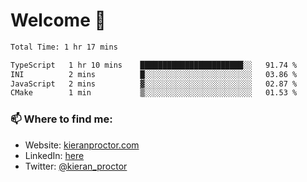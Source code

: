 # Welcome 🦘

<!--START_SECTION:waka-->

```txt
Total Time: 1 hr 17 mins

TypeScript   1 hr 10 mins    ███████████████████████░░   91.74 %
INI          2 mins          █░░░░░░░░░░░░░░░░░░░░░░░░   03.86 %
JavaScript   2 mins          ▓░░░░░░░░░░░░░░░░░░░░░░░░   02.87 %
CMake        1 min           ▒░░░░░░░░░░░░░░░░░░░░░░░░   01.53 %
```

<!--END_SECTION:waka-->

### 📫 Where to find me:

-   Website: [kieranproctor.com](https://kieranproctor.com/)
-   LinkedIn: [here](https://www.linkedin.com/in/kieran-proctor-086b5a159/)
-   Twitter: [@kieran_proctor](https://twitter.com/kieran_proctor)
